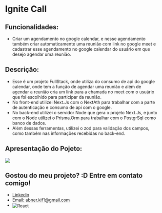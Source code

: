 # Ignite Call

## Funcionalidades:
- Criar um agendamento no google calendar, e nesse agendamento também criar automaticamente uma reunião com link no google meet e cadastrar esse agendamento no google calendar do usuário em que desejo agendar uma reunião.

## Descrição:
- Esse é um projeto FullStack, onde utiliza do consumo de api do google calendar, onde tem a função de agendar uma reunião e além de agendar a reunião cria um link para a chamada no meet com o usuário que foi escolhido para participar da reunião.
- No front-end utilizei Next.Js com o NextAth para trabalhar com a parte de autenticação e consumo de api com o google.
- No back-end utilizei o servidor Node que gera o projeto Next.Js, e junto com o Node utilizei o Prisma.Orm para trabalhar com o PostgrSql como banco de dados.
- Além dessas ferramentas, utilizei o zod para validação dos campos, como também nas informações recebidas no back-end.


## Apresentação do Pojeto:
<img src="./calendar.gif">


## Gostou do meu projeto? :D Entre em contato comigo! 
- [Linkedin](https://www.linkedin.com/in/abner-santos-b195b8228/) <br/>
- [Email: abner.kif1@gmail.com](mailto:abner.kif1@gmail.com)
- <img align="center" alt="React" src="https://img.shields.io/badge/React-20232A?style=for-the-badge&logo=react&logoColor=61DAFB%22">
